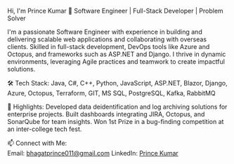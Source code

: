 Hi, I'm Prince Kumar 👋
Software Engineer | Full-Stack Developer | Problem Solver

I'm a passionate Software Engineer with experience in building and delivering scalable web applications and collaborating with overseas clients. Skilled in full-stack development, DevOps tools like Azure and Octopus, and frameworks such as ASP.NET and Django. I thrive in dynamic environments, leveraging Agile practices and teamwork to create impactful solutions.

🛠️ Tech Stack: 
Java, C#, C++, Python, JavaScript,
ASP.NET, Blazor, Django,
Azure, Octopus, Terraform, GIT,
MS SQL, PostgreSQL, Kafka, RabbitMQ

🚀 Highlights: 
Developed data deidentification and log archiving solutions for enterprise projects.
Built dashboards integrating JIRA, Octopus, and SonarQube for team insights.
Won 1st Prize in a bug-finding competition at an inter-college tech fest.

📫 Connect with Me:  
Email: bhagatprince011@gmail.com
LinkedIn: [Prince Kumar](https://www.linkedin.com/in/princekumar011/)
